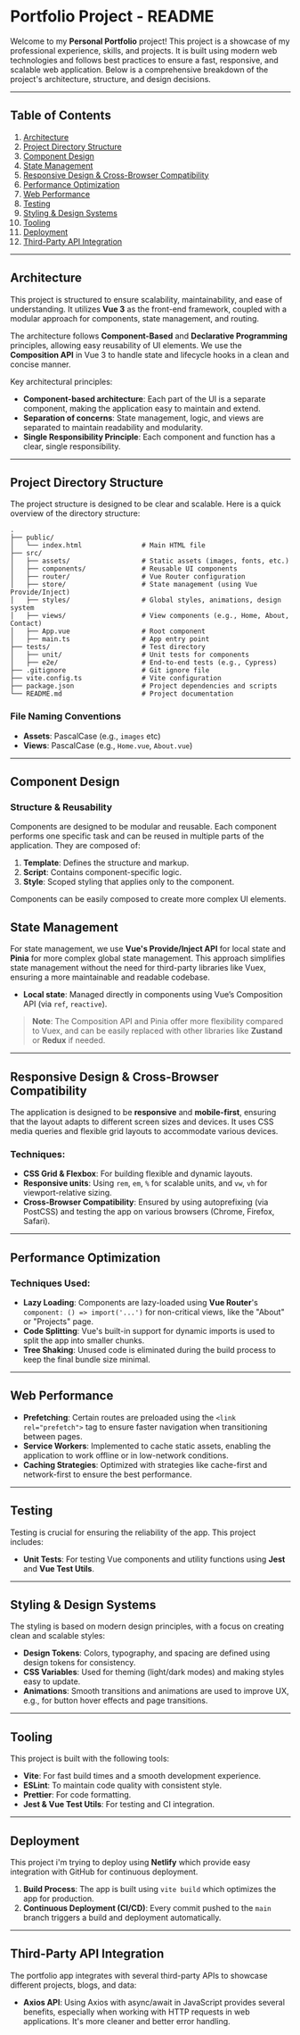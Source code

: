 # Portfolio Project - README

Welcome to my **Personal Portfolio** project! This project is a showcase of my professional experience, skills, and projects. It is built using modern web technologies and follows best practices to ensure a fast, responsive, and scalable web application. Below is a comprehensive breakdown of the project's architecture, structure, and design decisions.

---

## Table of Contents

1. [Architecture](#architecture)
2. [Project Directory Structure](#project-directory-structure)
3. [Component Design](#component-design)
4. [State Management](#state-management)
5. [Responsive Design & Cross-Browser Compatibility](#responsive-design--cross-browser-compatibility)
6. [Performance Optimization](#performance-optimization)
7. [Web Performance](#web-performance)
8. [Testing](#testing)
9. [Styling & Design Systems](#styling--design-systems)
10. [Tooling](#tooling)
11. [Deployment](#deployment)
12. [Third-Party API Integration](#third-party-api-integration)

---

## Architecture

This project is structured to ensure scalability, maintainability, and ease of understanding. It utilizes **Vue 3** as the front-end framework, coupled with a modular approach for components, state management, and routing. 

The architecture follows **Component-Based** and **Declarative Programming** principles, allowing easy reusability of UI elements. We use the **Composition API** in Vue 3 to handle state and lifecycle hooks in a clean and concise manner.

Key architectural principles:
- **Component-based architecture**: Each part of the UI is a separate component, making the application easy to maintain and extend.
- **Separation of concerns**: State management, logic, and views are separated to maintain readability and modularity.
- **Single Responsibility Principle**: Each component and function has a clear, single responsibility.

---

## Project Directory Structure

The project structure is designed to be clear and scalable. Here is a quick overview of the directory structure:

```
.
├── public/
│   └── index.html               # Main HTML file
├── src/
│   ├── assets/                  # Static assets (images, fonts, etc.)
│   ├── components/              # Reusable UI components
│   ├── router/                  # Vue Router configuration
│   ├── store/                   # State management (using Vue Provide/Inject)
│   ├── styles/                  # Global styles, animations, design system
│   ├── views/                   # View components (e.g., Home, About, Contact)
│   ├── App.vue                  # Root component
│   ├── main.ts                  # App entry point
├── tests/                       # Test directory
│   ├── unit/                    # Unit tests for components
│   ├── e2e/                     # End-to-end tests (e.g., Cypress)
├── .gitignore                   # Git ignore file
├── vite.config.ts               # Vite configuration
├── package.json                 # Project dependencies and scripts
└── README.md                    # Project documentation
```

### File Naming Conventions
- **Assets**: PascalCase (e.g., `images` etc)
- **Views**: PascalCase (e.g., `Home.vue`, `About.vue`)

---

## Component Design

### Structure & Reusability
Components are designed to be modular and reusable. Each component performs one specific task and can be reused in multiple parts of the application. They are composed of:

1. **Template**: Defines the structure and markup.
2. **Script**: Contains component-specific logic.
3. **Style**: Scoped styling that applies only to the component.

Components can be easily composed to create more complex UI elements.

## State Management

For state management, we use **Vue's Provide/Inject API** for local state and **Pinia** for more complex global state management. This approach simplifies state management without the need for third-party libraries like Vuex, ensuring a more maintainable and readable codebase.

- **Local state**: Managed directly in components using Vue’s Composition API (via `ref`, `reactive`).
  
> **Note**: The Composition API and Pinia offer more flexibility compared to Vuex, and can be easily replaced with other libraries like **Zustand** or **Redux** if needed.

---

## Responsive Design & Cross-Browser Compatibility

The application is designed to be **responsive** and **mobile-first**, ensuring that the layout adapts to different screen sizes and devices. It uses CSS media queries and flexible grid layouts to accommodate various devices.

### Techniques:
- **CSS Grid & Flexbox**: For building flexible and dynamic layouts.
- **Responsive units**: Using `rem`, `em`, `%` for scalable units, and `vw`, `vh` for viewport-relative sizing.
- **Cross-Browser Compatibility**: Ensured by using autoprefixing (via PostCSS) and testing the app on various browsers (Chrome, Firefox, Safari).

---

## Performance Optimization
### Techniques Used:
- **Lazy Loading**: Components are lazy-loaded using **Vue Router**'s `component: () => import('...')` for non-critical views, like the "About" or "Projects" page.
- **Code Splitting**: Vue's built-in support for dynamic imports is used to split the app into smaller chunks.
- **Tree Shaking**: Unused code is eliminated during the build process to keep the final bundle size minimal.

---

## Web Performance

- **Prefetching**: Certain routes are preloaded using the `<link rel="prefetch">` tag to ensure faster navigation when transitioning between pages.
- **Service Workers**: Implemented to cache static assets, enabling the application to work offline or in low-network conditions.
- **Caching Strategies**: Optimized with strategies like cache-first and network-first to ensure the best performance.

---

## Testing

Testing is crucial for ensuring the reliability of the app. This project includes:
- **Unit Tests**: For testing Vue components and utility functions using **Jest** and **Vue Test Utils**.

---

## Styling & Design Systems

The styling is based on modern design principles, with a focus on creating clean and scalable styles:
- **Design Tokens**: Colors, typography, and spacing are defined using design tokens for consistency.
- **CSS Variables**: Used for theming (light/dark modes) and making styles easy to update.
- **Animations**: Smooth transitions and animations are used to improve UX, e.g., for button hover effects and page transitions.

---

## Tooling

This project is built with the following tools:
- **Vite**: For fast build times and a smooth development experience.
- **ESLint**: To maintain code quality with consistent style.
- **Prettier**: For code formatting.
- **Jest & Vue Test Utils**: For testing and CI integration.

---

## Deployment

This project i'm trying to deploy using **Netlify** which provide easy integration with GitHub for continuous deployment.

1. **Build Process**: The app is built using `vite build` which optimizes the app for production.
2. **Continuous Deployment (CI/CD)**: Every commit pushed to the `main` branch triggers a build and deployment automatically.

---

## Third-Party API Integration

The portfolio app integrates with several third-party APIs to showcase different projects, blogs, and data:
- **Axios API**: Using Axios with async/await in JavaScript provides several benefits, especially when working with HTTP requests in web applications. It's more cleaner and better error handling.
